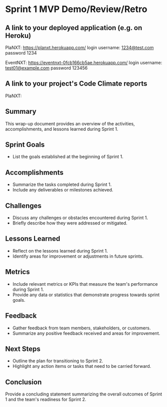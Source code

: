 # Sprint 1 MVP Demo/Review/Retro

## A link to your deployed application (e.g. on Heroku)
PlaNXT: https://planxt.herokuapp.com/ login username: 1234@test.com password 1234

EventNXT: https://eventnxt-0fcb166cb5ae.herokuapp.com/ login username: test01@example.com password 123456

## A link to your project's Code Climate reports
PlaNXT: 


## Summary
This wrap-up document provides an overview of the activities, accomplishments, and lessons learned during Sprint 1.

## Sprint Goals
- List the goals established at the beginning of Sprint 1.

## Accomplishments
- Summarize the tasks completed during Sprint 1.
- Include any deliverables or milestones achieved.

## Challenges
- Discuss any challenges or obstacles encountered during Sprint 1.
- Briefly describe how they were addressed or mitigated.

## Lessons Learned
- Reflect on the lessons learned during Sprint 1.
- Identify areas for improvement or adjustments in future sprints.

## Metrics
- Include relevant metrics or KPIs that measure the team's performance during Sprint 1.
- Provide any data or statistics that demonstrate progress towards sprint goals.

## Feedback
- Gather feedback from team members, stakeholders, or customers.
- Summarize any positive feedback received and areas for improvement.

## Next Steps
- Outline the plan for transitioning to Sprint 2.
- Highlight any action items or tasks that need to be carried forward.

## Conclusion
Provide a concluding statement summarizing the overall outcomes of Sprint 1 and the team's readiness for Sprint 2.


